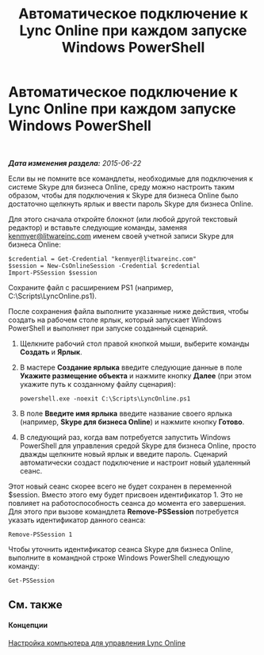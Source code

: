 ﻿---
title: Автоматическое подключение к Lync Online при каждом запуске Windows PowerShell
TOCTitle: Автоматическое подключение к Lync Online при каждом запуске Windows PowerShell
ms:assetid: 68f76c36-5dd6-48ea-b19a-d65593199e4c
ms:mtpsurl: https://technet.microsoft.com/ru-ru/library/Dn362799(v=OCS.15)
ms:contentKeyID: 56270571
ms.date: 06/01/2017
mtps_version: v=OCS.15
ms.translationtype: HT
---

# Автоматическое подключение к Lync Online при каждом запуске Windows PowerShell

 

_**Дата изменения раздела:** 2015-06-22_

Если вы не помните все командлеты, необходимые для подключения к системе Skype для бизнеса Online, среду можно настроить таким образом, чтобы для подключения к Skype для бизнеса Online было достаточно щелкнуть ярлык и ввести пароль Skype для бизнеса Online.

Для этого сначала откройте блокнот (или любой другой текстовый редактор) и вставьте следующие команды, заменяя kenmyer@litwareinc.com именем своей учетной записи Skype для бизнеса Online:

    $credential = Get-Credential "kenmyer@litwareinc.com"
    $session = New-CsOnlineSession -Credential $credential 
    Import-PSSession $session

Сохраните файл с расширением PS1 (например, C:\\Scripts\\LyncOnline.ps1).

После сохранения файла выполните указанные ниже действия, чтобы создать на рабочем столе ярлык, который запускает Windows PowerShell и выполняет при запуске созданный сценарий.

1.  Щелкните рабочий стол правой кнопкой мыши, выберите команды **Создать** и **Ярлык**.

2.  В мастере **Создание ярлыка** введите следующие данные в поле **Укажите размещение объекта** и нажмите кнопку **Далее** (при этом укажите путь к созданному файлу сценария):
    
        powershell.exe -noexit C:\Scripts\LyncOnline.ps1

3.  В поле **Введите имя ярлыка** введите название своего ярлыка (например, **Skype для бизнеса Online**) и нажмите кнопку **Готово**.

4.  В следующий раз, когда вам потребуется запустить Windows PowerShell для управления средой Skype для бизнеса Online, просто дважды щелкните новый ярлык и введите пароль. Сценарий автоматически создаст подключение и настроит новый удаленный сеанс.

Этот новый сеанс скорее всего не будет сохранен в переменной $session. Вместо этого ему будет присвоен идентификатор 1. Это не повлияет на работоспособность сеанса до момента его завершения. Для этого при вызове командлета **Remove-PSSession** потребуется указать идентификатор данного сеанса:

    Remove-PSSession 1

Чтобы уточнить идентификатор сеанса Skype для бизнеса Online, выполните в командной строке Windows PowerShell следующую команду:

    Get-PSSession

## См. также

#### Концепции

[Настройка компьютера для управления Lync Online](configuring-your-computer-for-skype-for-business-online-management.md)

